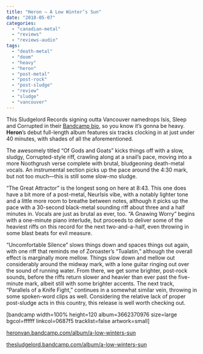 ```yaml
---
title: "Heron – A Low Winter’s Sun"
date: "2018-05-07"
categories: 
  - "canadian-metal"
  - "reviews"
  - "reviews-audio"
tags: 
  - "death-metal"
  - "doom"
  - "heavy"
  - "heron"
  - "post-metal"
  - "post-rock"
  - "post-sludge"
  - "review"
  - "sludge"
  - "vancouver"
---
```


This Sludgelord Records signing outta Vancouver namedrops Isis, Sleep and Corrupted in their [Bandcamp bio](https://heronvan.bandcamp.com/album/a-low-winters-sun), so you know it’s gonna be heavy. **Heron**’s debut full-length album features six tracks clocking in at just under 40 minutes, with shades of all the aforementioned.

The awesomely titled “Of Gods and Goats” kicks things off with a slow, sludgy, Corrupted-style riff, crawling along at a snail’s pace, moving into a more Noothgrush verse complete with brutal, bludgeoning death-metal vocals. An instrumental section picks up the pace around the 4:30 mark, but not too much—this is still some slow-mo sludge.

“The Great Attractor” is the longest song on here at 8:43. This one does have a bit more of a post-metal, NeurIsis vibe, with a notably lighter tone and a little more room to breathe between notes, although it picks up the pace with a 30-second black-metal sounding riff about three and a half minutes in. Vocals are just as brutal as ever, too. “A Gnawing Worry” begins with a one-minute piano interlude, but proceeds to deliver some of the heaviest riffs on this record for the next two-and-a-half, even throwing in some blast beats for evil measure.

“Uncomfortable Silence” slows things down and spaces things out again, with one riff that reminds me of Zoroaster’s “Tualatin,” although the overall effect is marginally more mellow. Things slow down and mellow out considerably around the midway mark, with a lone guitar ringing out over the sound of running water. From there, we get some brighter, post-rock sounds, before the riffs return slower and heavier than ever past the five-minute mark, albeit still with some brighter accents. The next track, “Parallels of a Knife Fight,” continues in a somewhat similar vein, throwing in some spoken-word clips as well. Considering the relative lack of proper post-sludge acts in this country, this release is well worth checking out.

\[bandcamp width=100% height=120 album=3662370976 size=large bgcol=ffffff linkcol=0687f5 tracklist=false artwork=small\]

[heronvan.bandcamp.com/album/a-low-winters-sun](https://heronvan.bandcamp.com/album/a-low-winters-sun)

[thesludgelord.bandcamp.com/album/a-low-winters-sun](https://thesludgelord.bandcamp.com/album/a-low-winters-sun)
